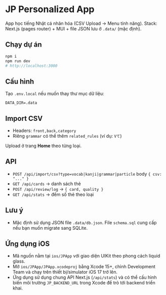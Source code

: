 # JP Personalized App

App học tiếng Nhật cá nhân hóa (CSV Upload → Menu tính năng).
Stack: Next.js (pages router) + MUI + file JSON lưu ở `.data/` (mặc định).

## Chạy dự án
```bash
npm i
npm run dev
# http://localhost:3000
```

## Cấu hình
Tạo `.env.local` nếu muốn thay thư mục dữ liệu:
```
DATA_DIR=.data
```

## Import CSV
- Headers: `front,back,category`
- Riêng `grammar` có thể thêm `related_rules` (ví dụ: `Vて`)

Upload ở trang **Home** theo từng loại.

## API
- `POST /api/import/csv?type=vocab|kanji|grammar|particle` body `{ csv: "..." }`
- `GET /api/cards` → danh sách thẻ
- `POST /api/review/log` → `{ card, quality }`
- `GET /api/stats` → đếm số thẻ theo loại

## Lưu ý
- Mặc định sử dụng JSON file `.data/db.json`. File `schema.sql` cung cấp nếu bạn muốn migrate sang SQLite.

## Ứng dụng iOS
- Mã nguồn nằm tại `ios/JPApp` với giao diện UIKit theo phong cách liquid glass.
- Mở `ios/JPApp/JPApp.xcodeproj` bằng Xcode 15+, chỉnh Development Team và chạy trên thiết bị/simulator iOS 17 trở lên.
- Ứng dụng sử dụng chung API Next.js (`/api/stats`) và có thể cấu hình biến môi trường `JP_BACKEND_URL` trong Xcode để trỏ tới backend triển khai.
